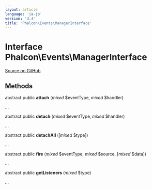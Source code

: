 ```yaml
---
layout: article
language: 'ja-jp'
version: '3.4'
title: 'Phalcon\Events\ManagerInterface'
---
```


# Interface **Phalcon\Events\ManagerInterface**

<a href="https://github.com/phalcon/cphalcon/tree/v3.4.0/phalcon/events/managerinterface.zep" class="btn btn-default btn-sm">Source on GitHub</a>

## Methods

abstract public **attach** (*mixed* $eventType, *mixed* $handler)

...

abstract public **detach** (*mixed* $eventType, *mixed* $handler)

...

abstract public **detachAll** ([*mixed* $type])

...

abstract public **fire** (*mixed* $eventType, *mixed* $source, [*mixed* $data])

...

abstract public **getListeners** (*mixed* $type)

...